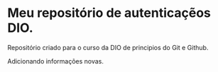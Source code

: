 # Meu repositório de autenticaçẽos DIO.
Repositório criado para o curso da DIO de principios do Git e Github.

Adicionando informações novas.
